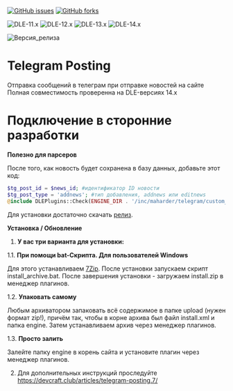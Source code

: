 [![GitHub issues](https://img.shields.io/github/issues/Gokujo/telegramposting.svg?style=flat-square)](https://github.com/Gokujo/telegramposting/issues)
[![GitHub forks](https://img.shields.io/github/forks/Gokujo/telegramposting.svg?style=flat-square)](https://github.com/Gokujo/telegramposting/network)

![DLE-11.x](https://img.shields.io/badge/DLE-11.x-red.svg?style=flat-square)
![DLE-12.x](https://img.shields.io/badge/DLE-12.x-red.svg?style=flat-square)
![DLE-13.x](https://img.shields.io/badge/DLE-13.x-red.svg?style=flat-square)
![DLE-14.x](https://img.shields.io/badge/DLE-14.x-green.svg?style=flat-square)

![Версия_релиза](https://img.shields.io/github/manifest-json/v/Gokujo/telegramposting?filename=manifest.json&style=flat-square)

# Telegram Posting
Отправка сообщений в телеграм при отправке новостей на сайте
Полная совместимость проверенна на DLE-версиях 14.х

# Подключение в сторонние разработки
**Полезно для парсеров**

После того, как новость будет сохранена в базу данных, добавьте этот код:

```PHP
$tg_post_id = $news_id; #идентификатор ID новости
$tg_post_type = 'addnews'; #тип добавления, addnews или editnews
@include DLEPlugins::Check(ENGINE_DIR . '/inc/maharder/telegram/custom_add.php');
```



Для установки достаточно скачать [релиз](https://github.com/Gokujo/telegramposting/releases).

**Установка / Обновление**

1. **У вас три варианта для установки:**

1.1. **При помощи bat-Скрипта. Для пользователей Windows**

Для этого устанавливаем [7Zip](https://www.7-zip.org/download.html).
После установки запускаем скрипт install_archive.bat.
После завершения установки - загружаем install.zip в менеджер плагинов.

1.2. **Упаковать самому**

Любым архиватором запаковать всё содержимое в папке upload (нужен формат zip!), причём так, чтобы в корне архива был файл install.xml и папка engine.
Затем устанавливаем архив через менеджер плагинов.

1.3. **Просто залить**

Залейте папку engine в корень сайта и установите плагин через менеджер плагинов.


2. Для дополнительных инструкций проследуйте https://devcraft.club/articles/telegram-posting.7/
